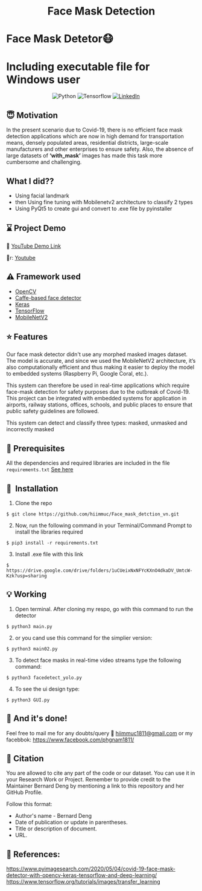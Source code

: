 <h1 align="center">Face Mask Detection</h1>     
<!-- <div align= "center"><img src="https://github.com/hiimmuc/Face_mask_detction_vn/blob/main/Screenshot%202021-03-13%20152218.jpg" width="200" height="200"/>
  <h4>Face Mask Detection system built with OpenCV, Keras/TensorFlow using Deep Learning and Computer Vision concepts in order to detect face masks in static images as well as in real-time video streams.</h4>
</div> -->

# Face Mask Detetor😷
# Including executable file for Windows user

&nbsp;&nbsp;&nbsp;&nbsp;&nbsp;&nbsp;&nbsp;&nbsp;&nbsp;&nbsp;&nbsp;&nbsp;&nbsp;&nbsp;&nbsp;&nbsp;&nbsp;&nbsp;&nbsp;&nbsp;&nbsp;&nbsp;&nbsp;&nbsp;&nbsp;&nbsp;&nbsp;&nbsp;&nbsp;&nbsp;
![Python](https://img.shields.io/badge/python-v3.6+-blue.svg)
![Tensorflow](https://img.shields.io/badge/tensorflow+v2.4.1-yellow.svg)
[![LinkedIn](https://img.shields.io/badge/-LinkedIn-black.svg?style=flat-square&logo=linkedin&colorB=555)](https://www.linkedin.com/in/phgnam-dang/)


## :innocent: Motivation
In the present scenario due to Covid-19, there is no efficient face mask detection applications which are now in high demand for transportation means, densely populated areas, residential districts, large-scale manufacturers and other enterprises to ensure safety. Also, the absence of large datasets of __‘with_mask’__ images has made this task more cumbersome and challenging. 


## What I did??
- Using facial landmark
- then Using fine tuning with Mobilenetv2 architecture to classify 2 types
- Using PyQt5 to create gui and convert to .exe file by pyinstaller
 
## :hourglass: Project Demo
:movie_camera: [YouTube Demo Link](https://www.youtube.com/watch?v=6gkFgv-RpXY)

🎥r: [Youtube](https://www.youtube.com/watch?v=oVlOWfg4hQA)

## :warning: Framework used
- [OpenCV](https://opencv.org/)
- [Caffe-based face detector](https://caffe.berkeleyvision.org/)
- [Keras](https://keras.io/)
- [TensorFlow](https://www.tensorflow.org/)
- [MobileNetV2](https://arxiv.org/abs/1801.04381)
## :star: Features
Our face mask detector didn't use any morphed masked images dataset. The model is accurate, and since we used the MobileNetV2 architecture, it’s also computationally efficient and thus making it easier to deploy the model to embedded systems (Raspberry Pi, Google Coral, etc.).

This system can therefore be used in real-time applications which require face-mask detection for safety purposes due to the outbreak of Covid-19. This project can be integrated with embedded systems for application in airports, railway stations, offices, schools, and public places to ensure that public safety guidelines are followed.

This system can detect and classify three types: masked, unmasked and incorrectly masked

## :key: Prerequisites

All the dependencies and required libraries are included in the file <code>requirements.txt</code> [See here]()

## 🚀&nbsp; Installation
1. Clone the repo
```
$ git clone https://github.com/hiimmuc/Face_mask_detction_vn.git
```

2. Now, run the following command in your Terminal/Command Prompt to install the libraries required
```
$ pip3 install -r requirements.txt
```
3. Install .exe file with this link
```
$ https://drive.google.com/drive/folders/1uCUeixNxNFYcKXnO4dkaDV_UmtcW-Kzk?usp=sharing
```
## :bulb: Working

1. Open terminal. After cloning my respo, go with this command to run the detector
```
$ python3 main.py
```

2. or you cand use this command for the simplier version:
```
$ python3 main02.py
```

3. To detect face masks in real-time video streams type the following command:
```
$ python3 facedetect_yolo.py 
```

4. To see the ui design type:
```
$ python3 GUI.py 
```

## :clap: And it's done!
Feel free to mail me for any doubts/query 
:email: hiimmuc1811@gmail.com
or my facebbok:
https://www.facebook.com/phgnam1811/


## :raising_hand: Citation

You are allowed to cite any part of the code or our dataset. You can use it in your Research Work or Project. Remember to provide credit to the Maintainer Bernard Deng by mentioning a link to this repository and her GitHub Profile.

Follow this format:
- Author's name - Bernard Deng
- Date of publication or update in parentheses.
- Title or description of document.
- URL.

## 👏 References:
https://www.pyimagesearch.com/2020/05/04/covid-19-face-mask-detector-with-opencv-keras-tensorflow-and-deep-learning/
https://www.tensorflow.org/tutorials/images/transfer_learning
